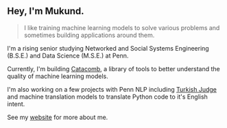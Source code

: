 ## Hey, I'm Mukund.

> I like training machine learning models to solve various problems and sometimes building applications around them.

I'm a rising senior studying Networked and Social Systems Engineering (B.S.E.) and Data Science (M.S.E.) at Penn.

Currently, I'm building [Catacomb](github.com/catacomb-ai/catacomb), a library of tools to better understand the quality of machine learning models.

I'm also working on a few projects with Penn NLP including [Turkish Judge](github.com/mukund-v/turkish-judge) and machine translation models to translate Python code to it's English intent.

See my [website](mukund-v.github.io) for more about me.

<!--
**mukund-v/mukund-v** is a ✨ _special_ ✨ repository because its `README.md` (this file) appears on your GitHub profile.

Here are some ideas to get you started:

- 🔭 I’m currently working on ...
- 🌱 I’m currently learning ...
- 👯 I’m looking to collaborate on ...
- 🤔 I’m looking for help with ...
- 💬 Ask me about ...
- 📫 How to reach me: ...
- 😄 Pronouns: ...
- ⚡ Fun fact: ...
-->
